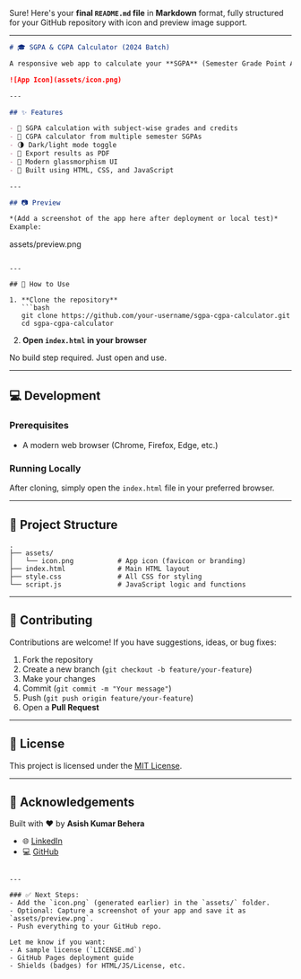 Sure! Here's your **final `README.md` file** in **Markdown** format, fully structured for your GitHub repository with icon and preview image support.

---

```markdown
# 🎓 SGPA & CGPA Calculator (2024 Batch)

A responsive web app to calculate your **SGPA** (Semester Grade Point Average) and **CGPA** (Cumulative Grade Point Average), designed for university students.

![App Icon](assets/icon.png)

---

## ✨ Features

- 📘 SGPA calculation with subject-wise grades and credits  
- 📕 CGPA calculator from multiple semester SGPAs  
- 🌗 Dark/light mode toggle  
- 📄 Export results as PDF  
- 🚀 Modern glassmorphism UI  
- 🧠 Built using HTML, CSS, and JavaScript

---

## 📷 Preview

*(Add a screenshot of the app here after deployment or local test)*  
Example:
```

assets/preview\.png

````

---

## 🔧 How to Use

1. **Clone the repository**
   ```bash
   git clone https://github.com/your-username/sgpa-cgpa-calculator.git
   cd sgpa-cgpa-calculator
````

2. **Open `index.html` in your browser**

No build step required. Just open and use.

---

## 💻 Development

### Prerequisites

* A modern web browser (Chrome, Firefox, Edge, etc.)

### Running Locally

After cloning, simply open the `index.html` file in your preferred browser.

---

## 📁 Project Structure

```
.
├── assets/
│   └── icon.png           # App icon (favicon or branding)
├── index.html             # Main HTML layout
├── style.css              # All CSS for styling
└── script.js              # JavaScript logic and functions
```

---

## 🤝 Contributing

Contributions are welcome!
If you have suggestions, ideas, or bug fixes:

1. Fork the repository
2. Create a new branch (`git checkout -b feature/your-feature`)
3. Make your changes
4. Commit (`git commit -m "Your message"`)
5. Push (`git push origin feature/your-feature`)
6. Open a **Pull Request**

---

## 📄 License

This project is licensed under the [MIT License](LICENSE.md).

---

## 🙏 Acknowledgements

Built with ❤️ by **Asish Kumar Behera**

* 🌐 [LinkedIn](https://linkedin.com/in/asish-kumar-behera)
* 💻 [GitHub](https://github.com/Asish-own)

```

---

### ✅ Next Steps:
- Add the `icon.png` (generated earlier) in the `assets/` folder.
- Optional: Capture a screenshot of your app and save it as `assets/preview.png`.
- Push everything to your GitHub repo.

Let me know if you want:
- A sample license (`LICENSE.md`)
- GitHub Pages deployment guide  
- Shields (badges) for HTML/JS/License, etc.
```
